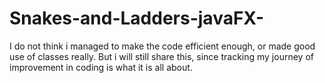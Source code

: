 # Snakes-and-Ladders-javaFX-
I do not think i managed to make the code efficient enough, or made good use of classes really. But i will still share this, since tracking my journey
of improvement in coding is what it is all about.
